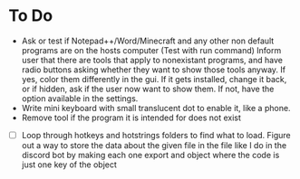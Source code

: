 # To Do
- Ask or test if Notepad++/Word/Minecraft and any other non default programs are on the hosts computer (Test with run command) Inform user that there are tools that apply to nonexistant programs, and have radio buttons asking whether they want to show those tools anyway. If yes, color them differently in the gui. If it gets installed, change it back, or if hidden, ask if the user now want to show them. If not, have the option available in the settings.
- Write mini keyboard with small translucent dot to enable it, like a phone.
- Remove tool if the program it is intended for does not exist


- [ ] Loop through hotkeys and hotstrings folders to find what to load. Figure out a way to store the data about the given file in the file like I do in the discord bot by making each one export and object where the code is just one key of the object
